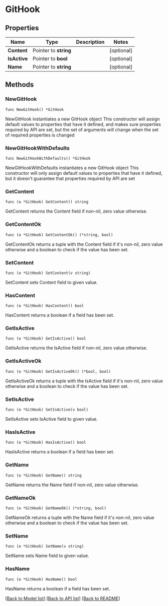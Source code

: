 # GitHook

## Properties

Name | Type | Description | Notes
------------ | ------------- | ------------- | -------------
**Content** | Pointer to **string** |  | [optional] 
**IsActive** | Pointer to **bool** |  | [optional] 
**Name** | Pointer to **string** |  | [optional] 

## Methods

### NewGitHook

`func NewGitHook() *GitHook`

NewGitHook instantiates a new GitHook object
This constructor will assign default values to properties that have it defined,
and makes sure properties required by API are set, but the set of arguments
will change when the set of required properties is changed

### NewGitHookWithDefaults

`func NewGitHookWithDefaults() *GitHook`

NewGitHookWithDefaults instantiates a new GitHook object
This constructor will only assign default values to properties that have it defined,
but it doesn't guarantee that properties required by API are set

### GetContent

`func (o *GitHook) GetContent() string`

GetContent returns the Content field if non-nil, zero value otherwise.

### GetContentOk

`func (o *GitHook) GetContentOk() (*string, bool)`

GetContentOk returns a tuple with the Content field if it's non-nil, zero value otherwise
and a boolean to check if the value has been set.

### SetContent

`func (o *GitHook) SetContent(v string)`

SetContent sets Content field to given value.

### HasContent

`func (o *GitHook) HasContent() bool`

HasContent returns a boolean if a field has been set.

### GetIsActive

`func (o *GitHook) GetIsActive() bool`

GetIsActive returns the IsActive field if non-nil, zero value otherwise.

### GetIsActiveOk

`func (o *GitHook) GetIsActiveOk() (*bool, bool)`

GetIsActiveOk returns a tuple with the IsActive field if it's non-nil, zero value otherwise
and a boolean to check if the value has been set.

### SetIsActive

`func (o *GitHook) SetIsActive(v bool)`

SetIsActive sets IsActive field to given value.

### HasIsActive

`func (o *GitHook) HasIsActive() bool`

HasIsActive returns a boolean if a field has been set.

### GetName

`func (o *GitHook) GetName() string`

GetName returns the Name field if non-nil, zero value otherwise.

### GetNameOk

`func (o *GitHook) GetNameOk() (*string, bool)`

GetNameOk returns a tuple with the Name field if it's non-nil, zero value otherwise
and a boolean to check if the value has been set.

### SetName

`func (o *GitHook) SetName(v string)`

SetName sets Name field to given value.

### HasName

`func (o *GitHook) HasName() bool`

HasName returns a boolean if a field has been set.


[[Back to Model list]](../README.md#documentation-for-models) [[Back to API list]](../README.md#documentation-for-api-endpoints) [[Back to README]](../README.md)


